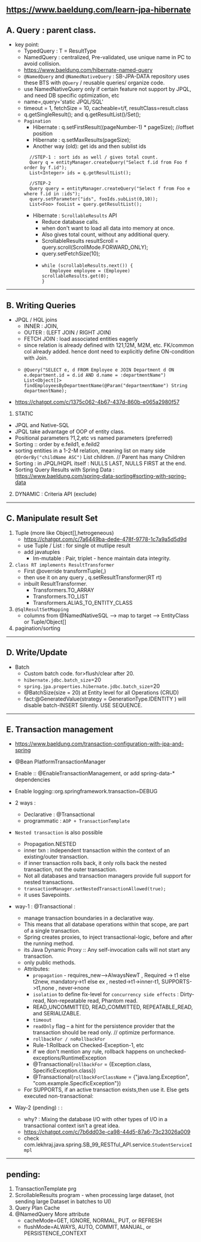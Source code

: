 https://www.baeldung.com/learn-jpa-hibernate
---
##  A. Query : parent class. 
- key point:
    - TypedQuery<T> : T = ResultType
    - NamedQuery  : centralized, Pre-validated, use unique name in PC to avoid collision.
    - https://www.baeldung.com/hibernate-named-query
    - `@NamedQuery` and `@NamedNativeQuery` : SB-JPA-DATA repository uses these BTS with `@Query` / reusable queries/ organize code.
    - use NamedNativeQuery only if certain feature not support by JPQL, and need DB specific optimization, etc
    - name=<unique in PC>,query='static JPQL/SQL'
    - timeout = 1, fetchSize = 10, cacheable=t/f,  resultClass=result.class
    - q.getSingleResult(); and q.getResultList()/Set();
    - `Pagination`
      - Hibernate : q.setFirstResult((pageNumber-1) * pageSize); //offset position
      - Hibernate : q.setMaxResults(pageSize);
      - Another way (old): get ids and then sublist ids
      ```
        //STEP-1 : sort ids as well / gives total count.
        Query q = entityManager.createQuery("Select f.id from Foo f order by f.id");
        List<Integer> ids = q.getResultList();
      
        //STEP-2
        Query query = entityManager.createQuery("Select f from Foo e where f.id in :ids");
        query.setParameter("ids", fooIds.subList(0,10));
        List<Foo> fooList = query.getResultList();
       ```
      - Hibernate : `ScrollableResults` API
        - Reduce database calls.
        - when don't want to load all data into memory at once.
        - Also gives total count, without any additional query.
        - ScrollableResults resultScroll = query.scroll(ScrollMode.FORWARD_ONLY);
        - query.setFetchSize(10);
        - ```
          while (scrollableResults.next()) {
             Employee employee = (Employee) scrollableResults.get(0);
          }
          ```

---
## B. Writing Queries
- JPQL / HQL joins 
  - INNER : JOIN, 
  - OUTER : (LEFT JOIN / RIGHT JOIN)
  - FETCH JOIN  : load associated entities eagerly
  - since relation is already defined with 121,12M, M2M, etc. FK/common col already  added. hence dont need to explicitly define ON-condition with Join.
  - ``` 
    @Query("SELECT e, d FROM Employee e JOIN Department d ON e.department.id = d.id AND d.name = :departmentName")
    List<Object[]> findEmployeesByDepartmentName(@Param("departmentName") String departmentName);
    ```
- https://chatgpt.com/c/1375c062-4b67-437d-860b-e065a2980f57
1. STATIC
- JPQL and Native-SQL
- JPQL take advantage of OOP of entity class.
- Positional parameters ?1,2,etc vs named parameters (preferred)
- Sorting :: order by  e.feild1, e.feild2
- sorting entities in a 1-2-M relation, meaning list on many side `@OrderBy("childName ASC")` List<T> children. // Parent has many Children
- Sorting : in JPQL/HQPL itself :  NULLS LAST, NULLS FIRST at the end.
- Sorting Query Results with Spring Data : https://www.baeldung.com/spring-data-sorting#sorting-with-spring-data

2. DYNAMIC : Criteria API (exclude)

---
## C. Manipulate result Set
1. Tuple (more like Object[],hetrogeneous)
   - https://chatgpt.com/c/7a6449ba-dede-478f-9778-1c7a9a5d5d9d
   - use Tuple / List<Tuple> : for single ot mutlipe result
   - add <artifactId>javatuples</artifactId> 
     - Im-mutable : Pair, triplet - hence maintain data integrity.
2. `class RT implements ResultTransformer` 
   - First @override transformTuple(,) 
   - then use it on any query , q.setResultTransformer(RT rt)
   - inbuilt ResultTransformer.
     - Transformers.TO_ARRAY
     - Transformers.TO_LIST 
     - Transformers.ALIAS_TO_ENTITY_CLASS
3. `@SqlResultSetMapping`
   - columns from @NamedNativeSQL --> map to target -->  EntityClass or Tuple/Object[]
4. pagination/sorting

---
## D. Write/Update
- Batch 
  - Custom batch code. for>flush/clear after 20.
  - `hibernate.jdbc.batch_size`=20
  - `spring.jpa.properties.hibernate.jdbc.batch_size`=20
  - @BatchSize(size = 20) at Entity level for all Operations (CRUD)
  - fact:@GeneratedValue(strategy = GenerationType.IDENTITY ) will disable batch-INSERT Silently. USE SEQUENCE.

---
## E. Transaction management
- https://www.baeldung.com/transaction-configuration-with-jpa-and-spring
- @Bean PlatformTransactionManager
- Enable  :: @EnableTransactionManagement, or add spring-data-* dependencies
- Enable logging::org.springframework.transaction=DEBUG
- 2 ways : 
  - Declarative : @Transactional 
  - programmatic : `AOP + TransactionTemplate`

- `Nested transaction` is also possible
  - Propagation.NESTED
  - inner txn :  independent transaction within the context of an existing/outer transaction.
  - if inner transaction rolls back, it only rolls back the nested transaction, not the outer transaction.
  - Not all databases and transaction managers provide full support for nested transactions.
  - `transactionManager.setNestedTransactionAllowed(true);`
  - it uses Savepoints.
  
- way-1 : @Transactional : 
  - manage transaction boundaries in a declarative way.
  - This means that all database operations within that scope, are part of a single transaction.
  - Spring creates proxies, to inject transactional-logic, before and after the running method.
  - its Java Dynamic Proxy :: Any self-invocation calls will not start any transaction.
  - only public methods.
  - Attributes:
    -  `propagation` - requires_new-->AlwaysNewT , Required -> t1 else t2new, mandatory->t1 else ex , nested->t1->inner-t1, SUPPORTS->t1,none , never->none
    -  `isolation` to define fix-level for `concurrency side effects` :  Dirty-read, Non-repeatable read, Phantom read. 
      - READ_UNCOMMITTED, READ_COMMITTED, REPEATABLE_READ, and SERIALIZABLE.
    -  `timeout` 
    -  `readOnly` flag – a hint for the persistence provider that the transaction should be read only. // optimize performance.
    -  `rollbackFor / noRollbackFor` 
      - Rule-1:Rollback on Checked-Exception-1, etc
      - if we don't mention any rule, rollback happens on unchecked-exceptions/RuntimeException
      - @Transactional(`rollbackFor` = {Exception.class, SpecificException.class})
      - @Transactional(`rollbackForClassName` = {"java.lang.Exception", "com.example.SpecificException"})
   - For SUPPORTS, if an active transaction exists,then use it. Else gets executed non-transactional:

- Way-2 (pending) : :
  - why? : Mixing the database I/O with other types of I/O in a transactional context isn’t a great idea.
  - https://chatgpt.com/c/7b6dd03e-ca98-44d5-87a6-73c23026a009
  - check com.lekhraj.java.spring.SB_99_RESTful_API.service.`StudentServiceImpl`

---
## pending:
1. TransactionTemplate prg
2. ScrollableResults program - when processing large dataset, (not sending large Dataset in batches to UI)
3. Query Plan Cache
4. @NamedQuery More attribute
   - cacheMode=GET, IGNORE, NORMAL, PUT, or REFRESH
   - flushMode=ALWAYS, AUTO, COMMIT, MANUAL, or PERSISTENCE_CONTEXT